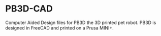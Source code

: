 # PB3D-CAD
Computer Aided Design files for PB3D the 3D printed pet robot. PB3D is designed in FreeCAD and printed on a Prusa MINI+.
